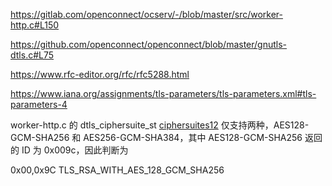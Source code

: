 https://gitlab.com/openconnect/ocserv/-/blob/master/src/worker-http.c#L150

https://github.com/openconnect/openconnect/blob/master/gnutls-dtls.c#L75

https://www.rfc-editor.org/rfc/rfc5288.html

https://www.iana.org/assignments/tls-parameters/tls-parameters.xml#tls-parameters-4

worker-http.c 的 dtls_ciphersuite_st [ciphersuites12](https://gitlab.com/openconnect/ocserv/-/blob/master/src/worker-http.c#L150)   仅支持两种，AES128-GCM-SHA256 和 AES256-GCM-SHA384，其中 AES128-GCM-SHA256 返回的 ID 为 0x009c，因此判断为

0x00,0x9C	TLS_RSA_WITH_AES_128_GCM_SHA256
